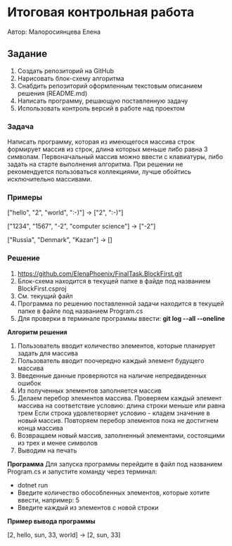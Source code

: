 # **Итоговая контрольная работа**

Автор: Малоросиянцева Елена

## **Задание**

1. Создать репозиторий на GitHub
2. Нарисовать блок-схему алгоритма
3. Снабдить репозиторий оформленным текстовым описанием решения (README.md)
4. Написать программу, решающую поставленную задачу
5. Использовать контроль версий в работе над проектом

### **Задача**

Написать программу, которая из имеющегося массива строк формирует массив из строк, длина которых меньше либо равна 3 символам. Первоначальный массив можно ввести с клавиатуры, либо задать на старте выполнения алгоритма. При решении не рекомендуется пользоваться коллекциями, лучше обойтись исключительно массивами.

### **Примеры**

["hello", "2", "world", ":-)"] -> ["2", ":-)"]

["1234", "1567", "-2", "computer science"] -> ["-2"]

["Russia", "Denmark", "Kazan"] -> []

### **Решение**

1. <https://github.com/ElenaPhoenix/FinalTask.BlockFirst.git>
2. Блок-схема находится в текущей папке в файде под названием BlockFirst.csproj
3. См. текущий файл
4. Программа по решению поставленной задачи находится в текущей папке в файле под названием Program.cs
5. Для проверки в терминале программы ввести: **git log --all --oneline**

**Алгоритм решения**
1. Пользователь вводит количество элементов, которые планирует задать для массива
2. Пользователь вводит поочередно каждый элемент будущего массива
3. Введенные данные проверяются на наличие непредвиденных ошибок
4. Из полученных элементов заполняется массив
5. Делаем перебор элементов массива.
Проверяем каждый элемент массива на соответствие условию: длина строки меньше или равна трем
Если строка удовлетворяет условию - кладем значение в новый массив. Повторяем перебор элементов пока не достигнем конца массива
6. Возвращаем новый массив, заполненный элементами, состоящими из трех и менее символов
7. Выводим на печать

**Программа**
Для запуска программы перейдите в файл под названием Program.cs и запустите команду через терминал:
* dotnet run 
* Введите количество обособленных элементов, которые хотите ввести, например: 5
* Введите каждый из элементов с новой строки

**Пример вывода программы**

[2, hello, sun, 33, world] -> [2, sun, 33]